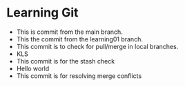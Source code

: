 # Learning Git

- This is commit from the main branch.
- This the commit from the learning01 branch.
- This commit is to check for pull/merge in local branches.
- KLS
- This commit is for the stash check
- Hello world
- This commit is for resolving merge conflicts

